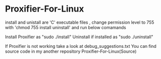 # Proxifier-For-Linux


install and unistall are 'C' executable  files , change permission level to 755 with 'chmod 755 install uninstall' and run below comamands

Install Proxifier as "sudo ./install"
Uninstall if installed as "sudo ./uninstall"

If Proxifier is not working take a look at debug_suggestions.txt
You can find source code in my another repository Proxifier-For-Linux(Source)
